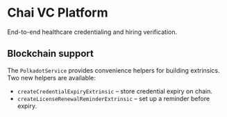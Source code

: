 # Chai VC Platform

End-to-end healthcare credentialing and hiring verification.

## Blockchain support

The `PolkadotService` provides convenience helpers for building extrinsics.
Two new helpers are available:

- `createCredentialExpiryExtrinsic` &ndash; store credential expiry on chain.
- `createLicenseRenewalReminderExtrinsic` &ndash; set up a reminder before expiry.
